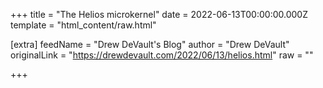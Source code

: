 
+++
title = "The Helios microkernel"
date = 2022-06-13T00:00:00.000Z
template = "html_content/raw.html"

[extra]
feedName = "Drew DeVault's Blog"
author = "Drew DeVault"
originalLink = "https://drewdevault.com/2022/06/13/helios.html"
raw = ""

+++

